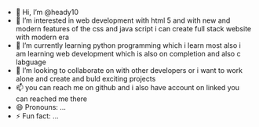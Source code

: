 - 👋 Hi, I’m @heady10
- 👀 I’m interested in web development with html 5 and with new and modern features of the css and java script i can create full stack website with modern era
- 🌱 I’m currently learning python programming which i learn most also i am learning web development which is also on completion and also c labguage
- 💞️ I’m looking to collaborate on with other developers or i want to work alone and create and buld exciting projects
- 📫 you can reach me on github and i also have account on linked you can reached me there
- 😄 Pronouns: ...
- ⚡ Fun fact: ...

<!---
heady10/heady10 is a ✨ special ✨ repository because its `README.md` (this file) appears on your GitHub profile.
You can click the Preview link to take a look at your changes.
--->
